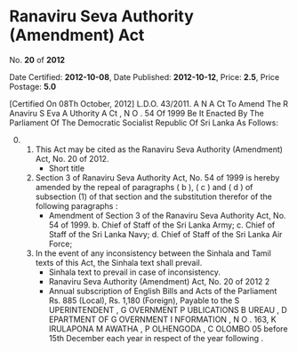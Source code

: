 # Ranaviru Seva Authority (Amendment) Act

No. **20** of **2012**

Date Certified: **2012-10-08**, Date Published: **2012-10-12**, Price: **2.5**, Price Postage: **5.0**

[Certified  On 08Th October, 2012]
L.D.O. 43/2011.
A N  A Ct   To   Amend   The  R Anaviru  S Eva  A Uthority A Ct , N O . 54  Of  1999
Be It Enacted By The Parliament Of The Democratic Socialist Republic Of Sri Lanka As Follows:

0. 
    1. This Act may be cited as the Ranaviru Seva Authority (Amendment)  Act, No. 20  of 2012.
        - Short title
    2. Section 3 of Ranaviru Seva Authority Act, No. 54 of 1999 is hereby amended by the repeal of paragraphs ( b ), ( c ) and ( d ) of subsection (1) of that section and the substitution therefor of the following paragraphs :
        - Amendment of Section 3 of the Ranaviru Seva Authority Act, No. 54 of 1999.
            b. Chief of Staff of the Sri Lanka Army;
            c. Chief of Staff of the Sri Lanka Navy;
            d. Chief of Staff of the Sri Lanka Air Force;
    3. In the event of any inconsistency between the Sinhala and Tamil texts of this Act, the Sinhala text shall prevail.
        - Sinhala text to prevail in case of inconsistency.
        - Ranaviru Seva Authority (Amendment) Act, No. 20 of 2012 2
        - Annual subscription of English Bills and Acts of the Parliament Rs. 885 (Local), Rs. 1,180 (Foreign), Payable to the S UPERINTENDENT , G OVERNMENT  P UBLICATIONS  B UREAU , D EPARTMENT   OF G OVERNMENT  I NFORMATION , N O . 163, K IRULAPONA  M AWATHA , P OLHENGODA , C OLOMBO  05 before 15th December each year in respect of the year following .